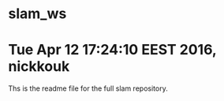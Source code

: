 # slam_ws
# Tue Apr 12 17:24:10 EEST 2016, nickkouk

Ths is the readme file for the full slam repository.

